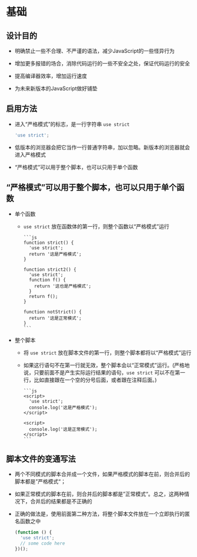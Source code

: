 # 基础

## 设计目的

+ 明确禁止一些不合理、不严谨的语法，减少JavaScript的一些怪异行为

+ 增加更多报错的场合，消除代码运行的一些不安全之处，保证代码运行的安全

+ 提高编译器效率，增加运行速度

+ 为未来新版本的JavaScript做好铺垫

## 启用方法

+ 进入“严格模式”的标志，是一行字符串 `use strict`

    ```js
    'use strict';
    ```

+ 低版本的浏览器会把它当作一行普通字符串，加以忽略。新版本的浏览器就会进入严格模式

+ “严格模式”可以用于整个脚本，也可以只用于单个函数

## “严格模式”可以用于整个脚本，也可以只用于单个函数

+ 单个函数

  - `use strict` 放在函数体的第一行，则整个函数以“严格模式”运行

        ```js
        function strict() {
          'use strict';
          return '这是严格模式';
        }

        function strict2() {
          'use strict';
          function f() {
            return '这也是严格模式';
          }
          return f();
        }

        function notStrict() {
          return '这是正常模式';
        }
        ```

+ 整个脚本

  - 将 `use strict` 放在脚本文件的第一行，则整个脚本都将以“严格模式”运行

  - 如果这行语句不在第一行就无效，整个脚本会以“正常模式”运行。(严格地说，只要前面不是产生实际运行结果的语句，`use strict` 可以不在第一行，比如直接跟在一个空的分号后面，或者跟在注释后面。)

        ```js
        <script>
          'use strict';
          console.log('这是严格模式');
        </script>

        <script>
          console.log('这是正常模式');
        </script>
        ```

## 脚本文件的变通写法

+ 两个不同模式的脚本合并成一个文件，如果严格模式的脚本在前，则合并后的脚本都是”严格模式“；

+ 如果正常模式的脚本在前，则合并后的脚本都是”正常模式“。总之，这两种情况下，合并后的结果都是不正确的

+ 正确的做法是，使用前面第二种方法，将整个脚本文件放在一个立即执行的匿名函数之中

    ```js
    (function () {
      'use strict';
      // some code here
    })();
    ```
